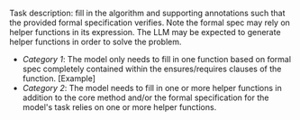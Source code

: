 Task description: fill in the algorithm and supporting annotations such that the provided formal specification verifies. Note the formal spec may rely on helper functions in its expression. The LLM may be expected to generate helper functions in order to solve the problem.

* *Category 1*: The model only needs to fill in one function based on formal spec completely contained within the ensures/requires clauses of the function. [Example]
* *Category 2*: The model needs to fill in one or more helper functions in addition to the core method and/or the formal specification for the model's task relies on one or more helper functions.
